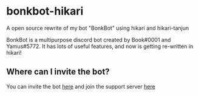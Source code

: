 # bonkbot-hikari
A open source rewrite of my bot "BonkBot" using hikari and hikari-tanjun

BonkBot is a multipurpose discord bot created by Book#0001 and Yamus#5772. It has lots of useful features, and now is getting re-written in hikari!

## Where can I invite the bot?
You can invite the bot [here](https://discord.com/api/oauth2/authorize?client_id=805115858518671370&permissions=8&scope=bot) and join the support server [here](https://discord.gg/EKvhdQrV4w)